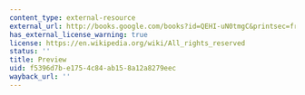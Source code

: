 ```yaml
---
content_type: external-resource
external_url: http://books.google.com/books?id=QEHI-uN0tmgC&printsec=frontcover&dq=mrs.+dalloway#v=onepage&q=&f=false
has_external_license_warning: true
license: https://en.wikipedia.org/wiki/All_rights_reserved
status: ''
title: Preview
uid: f5396d7b-e175-4c84-ab15-8a12a8279eec
wayback_url: ''
---
```

